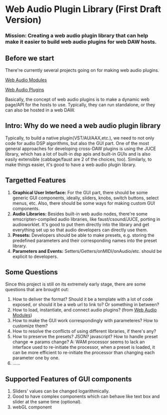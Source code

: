 # Web Audio Plugin Library (First Draft Version)

### Mission: Creating a web audio plugin library that can help make it easier to build web audio plugins for web DAW hosts.

## Before we start
There're currently several projects going on for making web audio plugins. 

[Web Audio Modules](https://github.com/webaudiomodules)

[Web Audio Plugins](https://github.com/micbuffa/WebAudioPlugins)

Basically, the concept of web audio plugins is to make a dynamic web page/API for the hosts to use. Typically, they can run standalone, or they can also be hosted in a web DAW.


## Intro: Why do we need a web audio plugin library

Typically, to build a native plugin(VST/AU/AAX,etc.), we need to not only code for audio DSP algorithms, but also the GUI part. One of the most general approaches for developing cross-DAW plugins is using the JUCE library, which has a lot of built-in dsp apis and built-in GUIs and is also easily extensible (cabbage/faust are 2 of the choices, too). Similarly, to make things easier, it's good to have a web audio plugin library. 

## Targetted Features

1. **Graphical User Interface:** For the GUI part, there should be some generic GUI components, ideally, sliders, knobs, switch buttons, select menus, etc. Also, there should be some ways for making custom GUI components.
2. **Audio Libraries:** Besides built-in web audio nodes, there're some emscripten-compiled audio libraries, like faust/csound/JUCE, porting in audioworklet. It's good to put them directly into the library and get everything set up so that audio developers can directly use them. 
3. **Presets:** Developers should be able to make presets, e.g. storing the predefined parameters and their corresponding names into the preset library.
4. **Parameters and Events:** Setters/Getters/onMIDI/onAudio/etc. should be explicit to developers.

## Some Questions
Since this project is still on its extremely early stage, there are some questions that are brought out:

1. How to deliver the format? Should it be a template with a lot of code exposed, or should it be a web url to link to? Or something in between?
2. How to load, instantiate, and connect audio plugins? (from [Web Audio Modules](https://github.com/webaudiomodules))
3. How to make the GUI work correspondingly with parameteres? How to customize them?
5. How to resolve the conflicts of using different libraries, if there's any?
5. How to preserve the presets? JSON? javascript? How to handle preset change => params change?
  A: WAM processor seems to lack an interface used to re-initiate the processor, when a preset is loaded, it can be more efficient to re-initiate the processor than changing each parameter one by one.
6. ......

## Supported Features of GUI components
1. Sliders' values can be changed logarithmically.
2. Good to have complex components which can behave like text box and slider at the same time (optional).
3. webGL component


